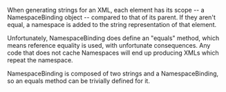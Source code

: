 When generating strings for an XML, each element has its scope -- a NamespaceBinding object -- compared to that of its parent. If they aren't equal, a namespace is added to the string representation of that element.

Unfortunately, NamespaceBinding does define an "equals" method, which means reference equality is used, with unfortunate consequences. Any code that does not cache Namespaces will end up producing XMLs which repeat the namespace.

NamespaceBinding is composed of two strings and a NamespaceBinding, so an equals method can be trivially defined for it.

